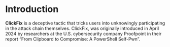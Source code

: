 # Introduction

**ClickFix** is a deceptive tactic that tricks users into unknowingly participating in the attack chain themselves. ClickFix, was originally introduced in April 2024 by researchers at the U.S. cybersecurity company Proofpoint in their report “From Clipboard to Compromise: A PowerShell Self-Pwn”.
